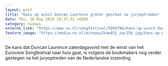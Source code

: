 ```yaml
---
layout: post
title: "Kans op winst Duncan Laurence groter geschat na juryoptreden"
date: Thu, 16 May 2019 15:37:31 +0200
category: nieuws
externe_link: "https://www.nu.nl/songfestival/5894796/kans-op-winst-duncan-laurence-groter-geschat-na-juryoptreden.html"
feature_image: "https://media.nu.nl/m/nnwxy2haw93j_sqr256.jpg/kans-op-winst-duncan-laurence-groter-geschat-na-juryoptreden.jpg"
---
```


De kans dat Duncan Laurence zaterdagavond met de winst van het Eurovisie Songfestival naar huis gaat, is volgens de bookmakers nog verder gestegen na het juryoptreden van de Nederlandse inzending.
